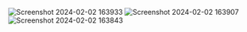 ![Screenshot 2024-02-02 163933](https://github.com/Akki9519/Vasitum/assets/103363760/a0e17ae7-46c9-45b5-8740-9d7c6eba8147)
![Screenshot 2024-02-02 163907](https://github.com/Akki9519/Vasitum/assets/103363760/fc0237ca-0952-4640-bf0c-e6a8ad55c676)
![Screenshot 2024-02-02 163843](https://github.com/Akki9519/Vasitum/assets/103363760/9da30bac-cb59-4ab0-a723-2d488acbd775)
